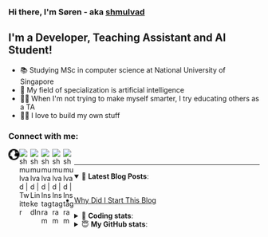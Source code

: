 ### Hi there, I'm Søren - aka [shmulvad][website]

## I'm a Developer, Teaching Assistant and AI Student!
- 📚 Studying MSc in computer science at National University of Singapore
- 🧠 My field of specialization is artificial intelligence
- 👨‍🏫 When I'm not trying to make myself smarter, I try educating others as a TA
- 👨‍💻 I love to build my own stuff

### Connect with me:

[<img align="left" alt="shmulvad.com" width="22px" src="https://raw.githubusercontent.com/iconic/open-iconic/master/svg/globe.svg" />][website]

[<img align="left" alt="shmulvad | Twitter" width="22px" src="https://cdn.jsdelivr.net/npm/simple-icons@v3/icons/twitter.svg" />][twitter]

[<img align="left" alt="shmulvad | LinkedIn" width="22px" src="https://cdn.jsdelivr.net/npm/simple-icons@v3/icons/linkedin.svg" />][linkedin]

[<img align="left" alt="shmulvad | Instagram" width="22px" src="https://cdn.jsdelivr.net/npm/simple-icons@v3/icons/instagram.svg" />][instagram]

[<img align="left" alt="shmulvad | Instagram" width="22px" src="https://cdn.jsdelivr.net/npm/simple-icons@v3/icons/stackoverflow.svg" />][stackOverflow]

[<img align="left" alt="shmulvad | Instagram" width="22px" src="https://cdn.jsdelivr.net/npm/simple-icons@v3/icons/gmail.svg" />][mail]

<br />

---

<details open>
 <summary>📕 <b>Latest Blog Posts</b>: </summary>

<br>

<!-- BLOG-POST-LIST:START -->
- [Why Did I Start This Blog](https://shmulvad.com/blog/why-did-start-this-blog)
<!-- BLOG-POST-LIST:END -->

</details>

<!-- --- -->

<details>
 <summary>🤖 <b>Coding stats</b>: </summary>

<br>

<!--START_SECTION:waka-->
**I'm a Night 🦉** 

```text
🌞 Morning    72 commits     ████░░░░░░░░░░░░░░░░░░░░░   19.3% 
🌆 Daytime    93 commits     ██████░░░░░░░░░░░░░░░░░░░   24.93% 
🌃 Evening    98 commits     ██████░░░░░░░░░░░░░░░░░░░   26.27% 
🌙 Night      110 commits    ███████░░░░░░░░░░░░░░░░░░   29.49%

```


📊 **This Week I Spent My Time On** 

```text
💬 Programming Languages: 
Python                   9 hrs 20 mins       ██████████░░░░░░░░░░░░░░░   40.1% 
Other                    6 hrs 52 mins       ███████░░░░░░░░░░░░░░░░░░   29.55% 
TeX                      5 hrs 32 mins       ██████░░░░░░░░░░░░░░░░░░░   23.84% 
Haskell                  28 mins             ░░░░░░░░░░░░░░░░░░░░░░░░░   2.05% 
Text                     19 mins             ░░░░░░░░░░░░░░░░░░░░░░░░░   1.43%

🔥 Editors: 
VS Code                  14 hrs 18 mins      ███████████████░░░░░░░░░░   61.44% 
Zsh                      7 hrs 18 mins       ███████░░░░░░░░░░░░░░░░░░   31.4% 
Sublime Text             1 hr 40 mins        █░░░░░░░░░░░░░░░░░░░░░░░░   7.17%

🐱‍💻 Projects: 
uncertainty-modelling    9 hrs 52 mins       ██████████░░░░░░░░░░░░░░░   42.44% 
Labs                     4 hrs 16 mins       ████░░░░░░░░░░░░░░░░░░░░░   18.4% 
ai-planning              4 hrs 5 mins        ████░░░░░░░░░░░░░░░░░░░░░   17.6% 
Notes                    3 hrs 2 mins        ███░░░░░░░░░░░░░░░░░░░░░░   13.08% 
Terminal                 53 mins             █░░░░░░░░░░░░░░░░░░░░░░░░   3.86%

```


<!--END_SECTION:waka-->

</details>

<!-- --- -->

<details>
 <summary>😇 <b>My GitHub stats</b>: </summary>

<br>

<img align="left" alt="shmulvad's Github Stats" src="https://github-readme-stats.vercel.app/api?username=shmulvad&show_icons=true&hide_border=true" />

</details>



[website]: https://shmulvad.com
[twitter]: https://twitter.com/shmulvad
[linkedin]: https://linkedin.com/in/shmulvad
[instagram]: https://instagram.com/shmulvad
[stackOverflow]: https://stackoverflow.com/users/9248793/shmulvad
[mail]: mailto:shmulvad@gmail.com
